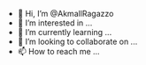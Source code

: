 - 👋 Hi, I’m @AkmallRagazzo
- 👀 I’m interested in ...
- 🌱 I’m currently learning ...
- 💞️ I’m looking to collaborate on ...
- 📫 How to reach me ...

<!---
AkmallRagazzo/AkmallRagazzo is a ✨ special ✨ repository because its `README.md` (this file) appears on your GitHub profile.
You can click the Preview link to take a look at your changes.
--->
